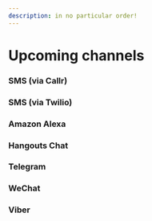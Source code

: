 ```yaml
---
description: in no particular order!
---
```


# Upcoming channels

### SMS \(via Callr\)

### SMS \(via Twilio\)

### Amazon Alexa

### Hangouts Chat

### Telegram

### WeChat

### Viber



